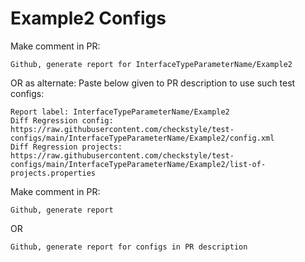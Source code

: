# Example2 Configs
Make comment in PR:
```
Github, generate report for InterfaceTypeParameterName/Example2
```
OR as alternate:
Paste below given to PR description to use such test configs:
```
Report label: InterfaceTypeParameterName/Example2
Diff Regression config: https://raw.githubusercontent.com/checkstyle/test-configs/main/InterfaceTypeParameterName/Example2/config.xml
Diff Regression projects: https://raw.githubusercontent.com/checkstyle/test-configs/main/InterfaceTypeParameterName/Example2/list-of-projects.properties
```
Make comment in PR:
```
Github, generate report
```
OR
```
Github, generate report for configs in PR description
```

